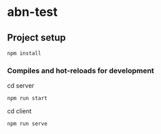 # abn-test

## Project setup
```
npm install
```

### Compiles and hot-reloads for development
cd server

```
npm run start
```

cd client

```
npm run serve
```